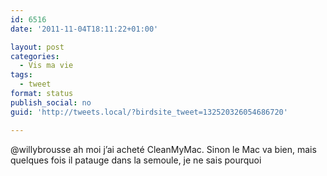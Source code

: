 ```yaml
---
id: 6516
date: '2011-11-04T18:11:22+01:00'

layout: post
categories:
  - Vis ma vie
tags:
  - tweet
format: status
publish_social: no
guid: 'http://tweets.local/?birdsite_tweet=132520326054686720'

---
```


@willybrousse ah moi j’ai acheté CleanMyMac. Sinon le Mac va bien, mais quelques fois il patauge dans la semoule, je ne sais pourquoi